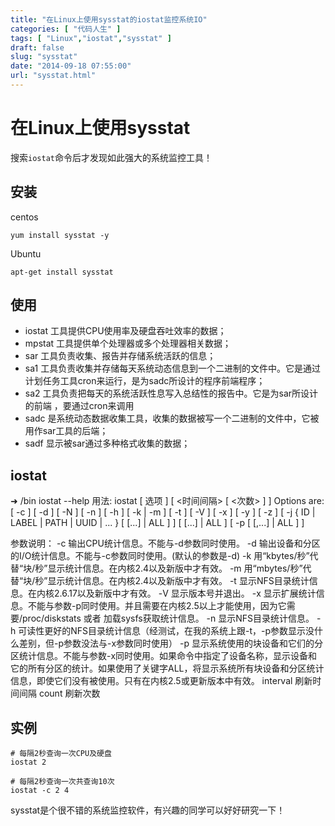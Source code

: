 ```yaml
---
title: "在Linux上使用sysstat的iostat监控系统IO"
categories: [ "代码人生" ]
tags: [ "Linux","iostat","sysstat" ]
draft: false
slug: "sysstat"
date: "2014-09-18 07:55:00"
url: "sysstat.html"
---
```


# 在Linux上使用sysstat

搜索`iostat`命令后才发现如此强大的系统监控工具！

## 安装

centos

```
yum install sysstat -y
```

Ubuntu

```
apt-get install sysstat
```


## 使用

- iostat 工具提供CPU使用率及硬盘吞吐效率的数据；
- mpstat 工具提供单个处理器或多个处理器相关数据；
- sar 工具负责收集、报告并存储系统活跃的信息；
- sa1 工具负责收集并存储每天系统动态信息到一个二进制的文件中。它是通过计划任务工具cron来运行，是为sadc所设计的程序前端程序；
-  sa2 工具负责把每天的系统活跃性息写入总结性的报告中。它是为sar所设计的前端 ，要通过cron来调用
-  sadc 是系统动态数据收集工具，收集的数据被写一个二进制的文件中，它被用作sar工具的后端；
-  sadf 显示被sar通过多种格式收集的数据；

## iostat

➜  /bin  iostat --help
用法: iostat [ 选项 ] [ <时间间隔> [ <次数> ] ]
Options are:
[ -c ] [ -d ] [ -N ] [ -n ] [ -h ] [ -k | -m ] [ -t ] [ -V ] [ -x ] [ -y ] [ -z ]
[ -j { ID | LABEL | PATH | UUID | ... } [ <device> [...] | ALL ] ]
[ <device> [...] | ALL ] [ -p [ <device> [,...] | ALL ] ]
 
参数说明： 
-c 输出CPU统计信息。不能与-d参数同时使用。
-d 输出设备和分区的I/O统计信息。不能与-c参数同时使用。(默认的参数是-d)
-k 用“kbytes/秒”代替“块/秒”显示统计信息。在内核2.4以及新版中才有效。
-m 用“mbytes/秒”代替“块/秒”显示统计信息。在内核2.4以及新版中才有效。
-t 显示NFS目录统计信息。在内核2.6.17以及新版中才有效。
-V 显示版本号并退出。
-x 显示扩展统计信息。不能与参数-p同时使用。并且需要在内核2.5以上才能使用，因为它需要/proc/diskstats 或者 加载sysfs获取统计信息。
-n  显示NFS目录统计信息。
-h 可读性更好的NFS目录统计信息（经测试，在我的系统上跟-t，-p参数显示没什么差别，但-p参数没法与-x参数同时使用）
-p 显示系统使用的块设备和它们的分区统计信息。不能与参数-x同时使用。如果命令中指定了设备名称，显示设备和它的所有分区的统计。如果使用了关键字ALL，将显示系统所有块设备和分区统计信息，即使它们没有被使用。只有在内核2.5或更新版本中有效。
interval 刷新时间间隔
count 刷新次数

## 实例

```
# 每隔2秒查询一次CPU及硬盘
iostat 2

# 每隔2秒查询一次共查询10次
iostat -c 2 4
```

sysstat是个很不错的系统监控软件，有兴趣的同学可以好好研究一下！
